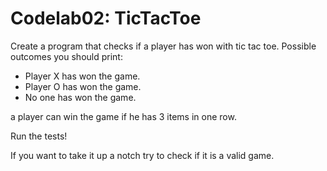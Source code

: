 # Codelab02: TicTacToe

Create a program that checks if a player has won with tic tac toe.
Possible outcomes you should print:
- Player X has won the game.
- Player O has won the game.
- No one has won the game.

a player can win the game if he has 3 items in one row.

Run the tests!

If you want to take it up a notch try to check if it is a valid game.